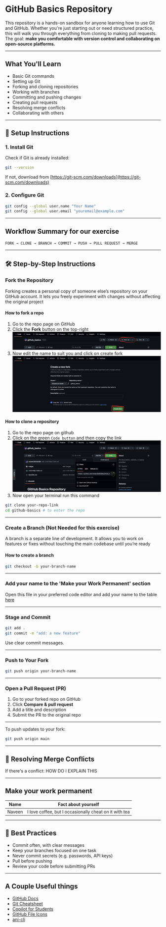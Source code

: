 # GitHub Basics Repository

This repository is a hands-on sandbox for anyone learning how to use Git and GitHub. Whether you're just starting out or need structured practice, this will walk you through everything from cloning to making pull requests. The goal: **make you comfortable with version control and collaborating on open-source platforms.**

---

## What You'll Learn

- Basic Git commands
- Setting up Git
- Forking and cloning repositories
- Working with branches
- Committing and pushing changes
- Creating pull requests
- Resolving merge conflicts
- Collaborating with others

---

## 🔧 Setup Instructions

### 1. Install Git

Check if Git is already installed:

```bash
git --version
```

If not, download from [https://git-scm.com/downloads](https://git-scm.com/downloads)

### 2. Configure Git

```bash
git config --global user.name "Your Name"
git config --global user.email "youremail@example.com"
```

---

## Workflow Summary for our exercise

```
FORK → CLONE → BRANCH → COMMIT → PUSH → PULL REQUEST → MERGE
```

---

## 🛠️ Step-by-Step Instructions

### Fork the Repository

Forking creates a personal copy of someone else’s repository on your GitHub account. It lets you freely experiment with changes without affecting the original project

#### How to fork a repo

1. Go to the repo page on GitHub
2. Click the **Fork** button on the top-right
![Fork](./images/fork.png)
3. Now edit the name to suit you and click on create fork
![Create Fork](./images/create_fork.png)

#### How to clone a repository

1. Go to the repo page on github
2. Click on the green `Code button` and then copy the link
![Code](./images/code.png)
3. Now open your terminal run this command

```bash
git clone your-repo-link
cd github-basics # to enter the repo
```

---

### Create a Branch (Not Needed for this exercise)

A branch is a separate line of development. It allows you to work on features or fixes without touching the main codebase until you’re ready

#### How to create a branch

```bash
git checkout -b your-branch-name
```

---

### Add your name to the 'Make your Work Permanent' section

Open this file in your preferred code editor and add your name to the table [here](#make-your-work-permanent)

---

### Stage and Commit

```bash
git add .
git commit -m "add: a new feature"
```

Use clear commit messages.

---

### Push to Your Fork

```bash
git push origin your-branch-name
```

---

### Open a Pull Request (PR)

1. Go to your forked repo on GitHub
2. Click **Compare & pull request**
3. Add a title and description
4. Submit the PR to the original repo

---

To push updates to your fork:

```bash
git push origin main
```

---

## 🔀 Resolving Merge Conflicts

If there's a conflict:
HOW DO I EXPLAIN THIS

---

## Make your work permanent

| Name        | Fact about yourself     |
|-------------|--------|
| Naveen      | I love coffee, but I occasionally cheat on it with tea |


---

## 🧹 Best Practices

- Commit often, with clear messages
- Keep your branches focused on one task
- Never commit secrets (e.g. passwords, API keys)
- Pull before pushing
- Review your code before submitting PRs

---

## A Couple Useful things

- [GitHub Docs](https://docs.github.com/en/get-started/start-your-journey/hello-world)
- [Git Cheatsheet](https://education.github.com/git-cheat-sheet-education.pdf)
- [Copilot for Students](https://github.com/education/students)
- [GitHub File Icons](https://chromewebstore.google.com/detail/file-icons-for-github-and/ficfmibkjjnpogdcfhfokmihanoldbfe)
- [ani-cli](https://github.com/pystardust/ani-cli)